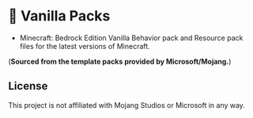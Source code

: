 # 📄 Vanilla Packs

- Minecraft: Bedrock Edition Vanilla Behavior pack and Resource pack files for the latest versions of Minecraft.

(**Sourced from the template packs provided by Microsoft/Mojang.**)

## License

This project is not affiliated with Mojang Studios or Microsoft in any way.
